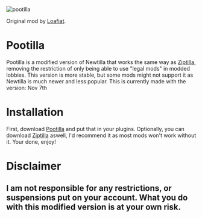 ![pootilla](https://github.com/user-attachments/assets/f081b065-f763-427a-aaed-6ce63dff8aca)

Original mod by [Loafiat](https://github.com/Loafiat/Newtilla).

# Pootilla
Pootilla is a modified version of Newtilla that works the same way as [Ziptilla](https://github.com/VTMGR/Ziptilla), removing the restriction of only being able to use "legal mods" in modded lobbies. This version is more stable, but some mods might not support it as Newtilla is much newer and less popular.
This is currently made with the version: Nov 7th

# Installation
First, download [Pootilla](https://github.com/VTMGR/Pootilla/releases) and put that in your plugins. Optionally, you can download [Ziptilla](https://github.com/VTMGR/Ziptilla) aswell, I'd recommend it as most mods won't work without it. Your done, enjoy!

# Disclaimer
## I am not responsible for any restrictions, or suspensions put on your account. What you do with this modified version is at your own risk.
